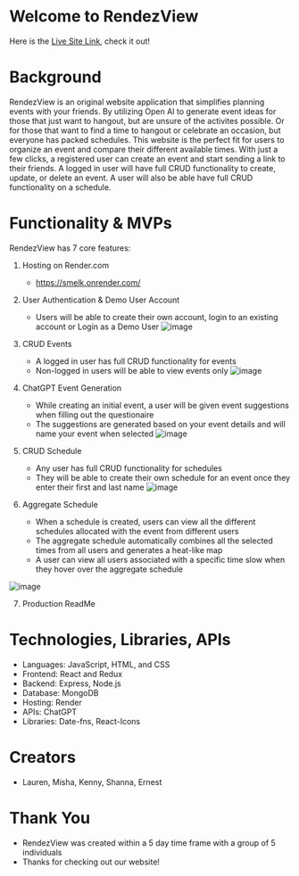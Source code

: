 # Welcome to RendezView

Here is the [Live Site Link](https://smelk.onrender.com/), check it out!

# Background

RendezView is an original website application that simplifies planning events with your friends. By utilizing Open AI to generate event ideas for those that just want to hangout, but are unsure of the activites possible. Or for those that want to find a time to hangout or celebrate an occasion, but everyone has packed schedules. This website is the perfect fit for users to organize an event and compare their different available times. With just a few clicks, a registered user can create an event and start sending a link to their friends. A logged in user will have full CRUD functionality to create, update, or delete an event. A user will also be able have full CRUD functionality on a schedule. 

# Functionality & MVPs
RendezView has 7 core features:

  1. Hosting on Render.com
     - https://smelk.onrender.com/
    
  2. User Authentication & Demo User Account
     -  Users will be able to create their own account, login to an existing account or Login as a Demo User
![image](https://github.com/kennyvungo/smelk/assets/128562494/58ef6d4d-e335-4890-b266-d29e5dae42f3)

  
  3. CRUD Events
     - A logged in user has full CRUD functionality for events
     - Non-logged in users will be able to view events only
![image](https://github.com/kennyvungo/smelk/assets/128562494/ce5631ad-5937-48dc-be2b-50509304e833)

  4. ChatGPT Event Generation
     - While creating an initial event, a user will be given event suggestions when filling out the questionaire
     - The suggestions are generated based on your event details and will name your event when selected
  ![image](https://github.com/kennyvungo/smelk/assets/128562494/d5997205-5945-4f65-a13e-31eb45bc5188)

  5. CRUD Schedule
     - Any user has full CRUD functionality for schedules
     - They will be able to create their own schedule for an event once they enter their first and last name
  ![image](https://github.com/kennyvungo/smelk/assets/128562494/02b2c4c8-ea0d-4ef9-87e4-42f00ea7ec67)


  6. Aggregate Schedule
     - When a schedule is created, users can view all the different schedules allocated with the event from different users
     - The aggregate schedule automatically combines all the selected times from all users and generates a heat-like map
     - A user can view all users associated with a specific time slow when they hover over the aggregate schedule

  ![image](https://github.com/kennyvungo/smelk/assets/128562494/3453458c-b148-40d5-9123-706b46b8cdd1)

  7. Production ReadMe

# Technologies, Libraries, APIs

- Languages: JavaScript, HTML, and CSS
- Frontend: React and Redux
- Backend: Express, Node.js
- Database: MongoDB
- Hosting: Render
- APIs: ChatGPT
- Libraries: Date-fns, React-Icons 

# Creators
- Lauren, Misha, Kenny, Shanna, Ernest

# Thank You
- RendezView was created within a 5 day time frame with a group of 5 individuals
- Thanks for checking out our website!
